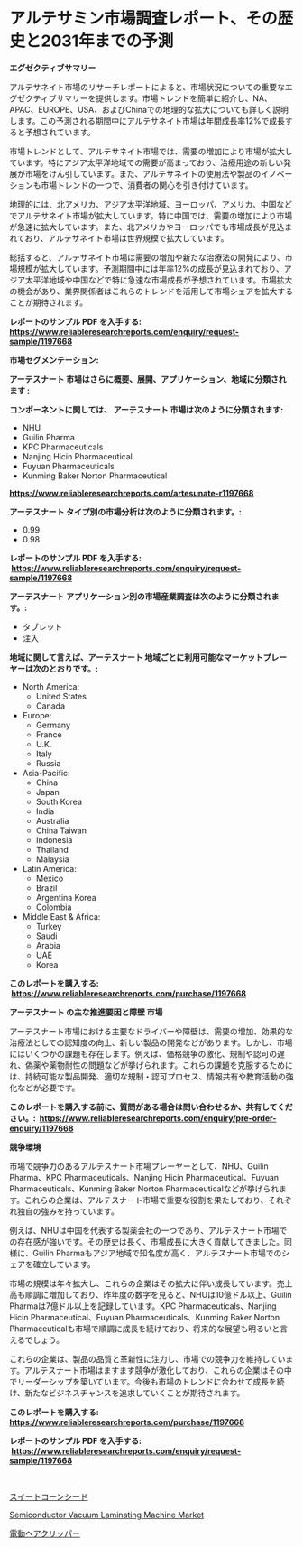 <p><h1>アルテサミン市場調査レポート、その歴史と2031年までの予測</h1></p><p><strong>エグゼクティブサマリー</strong></p>
<p><p>アルテサネイト市場のリサーチレポートによると、市場状況についての重要なエグゼクティブサマリーを提供します。市場トレンドを簡単に紹介し、NA、APAC、EUROPE、USA、およびChinaでの地理的な拡大についても詳しく説明します。この予測される期間中にアルテサネイト市場は年間成長率12%で成長すると予想されています。</p><p>市場トレンドとして、アルテサネイト市場では、需要の増加により市場が拡大しています。特にアジア太平洋地域での需要が高まっており、治療用途の新しい発展が市場をけん引しています。また、アルテサネイトの使用法や製品のイノベーションも市場トレンドの一つで、消費者の関心を引き付けています。</p><p>地理的には、北アメリカ、アジア太平洋地域、ヨーロッパ、アメリカ、中国などでアルテサネイト市場が拡大しています。特に中国では、需要の増加により市場が急速に拡大しています。また、北アメリカやヨーロッパでも市場成長が見込まれており、アルテサネイト市場は世界規模で拡大しています。</p><p>総括すると、アルテサネイト市場は需要の増加や新たな治療法の開発により、市場規模が拡大しています。予測期間中には年率12%の成長が見込まれており、アジア太平洋地域や中国などで特に急速な市場成長が予想されています。市場拡大の機会があり、業界関係者はこれらのトレンドを活用して市場シェアを拡大することが期待されます。</p></p>
<p><strong>レポートのサンプル PDF を入手する: <a href="https://www.reliableresearchreports.com/enquiry/request-sample/1197668">https://www.reliableresearchreports.com/enquiry/request-sample/1197668</a></strong></p>
<p><strong>市場セグメンテーション:</strong></p>
<p><strong> アーテスナート 市場はさらに概要、展開、アプリケーション、地域に分類されます :</strong></p>
<p><strong>コンポーネントに関しては、 アーテスナート 市場は次のように分類されます: &nbsp;</strong></p>
<p><ul><li>NHU</li><li>Guilin Pharma</li><li>KPC Pharmaceuticals</li><li>Nanjing Hicin Pharmaceutical</li><li>Fuyuan Pharmaceuticals</li><li>Kunming Baker Norton Pharmaceutical</li></ul></p>
<p><strong><a href="https://www.reliableresearchreports.com/artesunate-r1197668">https://www.reliableresearchreports.com/artesunate-r1197668</a></strong></p>
<p><strong> アーテスナート タイプ別の市場分析は次のように分類されます。:</strong></p>
<p><ul><li>0.99</li><li>0.98</li></ul></p>
<p><strong>レポートのサンプル PDF を入手する: &nbsp;<a href="https://www.reliableresearchreports.com/enquiry/request-sample/1197668">https://www.reliableresearchreports.com/enquiry/request-sample/1197668</a></strong></p>
<p><strong> アーテスナート アプリケーション別の市場産業調査は次のように分類されます。:</strong></p>
<p><ul><li>タブレット</li><li>注入</li></ul></p>
<p><strong>地域に関して言えば、アーテスナート 地域ごとに利用可能なマーケットプレーヤーは次のとおりです。:</strong></p>
<p><ul>
    <li>
        North America:
        <ul>
            <li>United States</li>
            <li>Canada</li>
        </ul>
    </li>
    <li>
        Europe:
        <ul>
            <li>Germany</li>
            <li>France</li>
            <li>U.K.</li>
            <li>Italy</li>
            <li>Russia</li>
        </ul>
    </li>
    <li>
        Asia-Pacific:
        <ul>
            <li>China</li>
            <li>Japan</li>
            <li>South Korea</li>
            <li>India</li>
            <li>Australia</li>
            <li>China Taiwan</li>
            <li>Indonesia</li>
            <li>Thailand</li>
            <li>Malaysia</li>
        </ul>
    </li>
    <li>
        Latin America:
        <ul>
            <li>Mexico</li>
            <li>Brazil</li>
            <li>Argentina Korea</li>
            <li>Colombia</li>
        </ul>
    </li>
    <li>
        Middle East & Africa:
        <ul>
            <li>Turkey</li>
            <li>Saudi</li>
            <li>Arabia</li>
            <li>UAE</li>
            <li>Korea</li>
        </ul>
    </li>
    </ul></p>
<p><strong>このレポートを購入する: &nbsp;<a href="https://www.reliableresearchreports.com/purchase/1197668">https://www.reliableresearchreports.com/purchase/1197668</a></strong></p>
<p><strong>アーテスナート の主な推進要因と障壁 市場</strong></p>
<p><p>アーテスナート市場における主要なドライバーや障壁は、需要の増加、効果的な治療法としての認知度の向上、新しい製品の開発などがあります。しかし、市場にはいくつかの課題も存在します。例えば、価格競争の激化、規制や認可の遅れ、偽薬や薬物耐性の問題などが挙げられます。これらの課題を克服するためには、持続可能な製品開発、適切な規制・認可プロセス、情報共有や教育活動の強化などが必要です。</p></p>
<p><strong>このレポートを購入する前に、質問がある場合は問い合わせるか、共有してください。:&nbsp; <a href="https://www.reliableresearchreports.com/enquiry/pre-order-enquiry/1197668">https://www.reliableresearchreports.com/enquiry/pre-order-enquiry/1197668</a></strong></p>
<p><strong>競争環境</strong></p>
<p><p>市場で競争力のあるアルテスナート市場プレーヤーとして、NHU、Guilin Pharma、KPC Pharmaceuticals、Nanjing Hicin Pharmaceutical、Fuyuan Pharmaceuticals、Kunming Baker Norton Pharmaceuticalなどが挙げられます。これらの企業は、アルテスナート市場で重要な役割を果たしており、それぞれ独自の強みを持っています。</p><p>例えば、NHUは中国を代表する製薬会社の一つであり、アルテスナート市場での存在感が強いです。その歴史は長く、市場成長に大きく貢献してきました。同様に、Guilin Pharmaもアジア地域で知名度が高く、アルテスナート市場でのシェアを確立しています。</p><p>市場の規模は年々拡大し、これらの企業はその拡大に伴い成長しています。売上高も順調に増加しており、昨年度の数字を見ると、NHUは10億ドル以上、Guilin Pharmaは7億ドル以上を記録しています。KPC Pharmaceuticals、Nanjing Hicin Pharmaceutical、Fuyuan Pharmaceuticals、Kunming Baker Norton Pharmaceuticalも市場で順調に成長を続けており、将来的な展望も明るいと言えるでしょう。</p><p>これらの企業は、製品の品質と革新性に注力し、市場での競争力を維持しています。アルテスナート市場はますます競争が激化しており、これらの企業はその中でリーダーシップを築いています。今後も市場のトレンドに合わせて成長を続け、新たなビジネスチャンスを追求していくことが期待されます。</p></p>
<p><strong>このレポートを購入する: &nbsp; <a href="https://www.reliableresearchreports.com/purchase/1197668">https://www.reliableresearchreports.com/purchase/1197668</a></strong></p>
<p><strong>レポートのサンプル PDF を入手する: &nbsp;<a href="https://www.reliableresearchreports.com/enquiry/request-sample/1197668">https://www.reliableresearchreports.com/enquiry/request-sample/1197668</a></strong><strong></strong></p>
<p>&nbsp;</p>
<p><p><a href="https://medium.com/@terrellconn2023/%E7%94%98%E3%81%84%E3%81%A8%E3%81%86%E3%82%82%E3%82%8D%E3%81%93%E3%81%97%E3%81%AE%E7%A8%AE%E5%B8%82%E5%A0%B4-%E6%88%90%E5%8A%9F%E3%81%99%E3%82%8B%E3%83%93%E3%82%B8%E3%83%8D%E3%82%B9%E6%88%A6%E7%95%A5%E3%81%AE%E9%8D%B52031%E5%B9%B4%E3%81%BE%E3%81%A7%E3%81%AE%E4%BA%88%E6%B8%AC-24e2e0e5c328">スイートコーンシード</a></p><p><a href="https://www.linkedin.com/pulse/semiconductor-vacuum-laminating-machine-market-size-growing-forecasted-clsaf?trackingId=HRpquoKQoGsTup1dzppEoA%3D%3D">Semiconductor Vacuum Laminating Machine Market</a></p><p><a href="https://medium.com/@peterpatel626/%E9%9B%BB%E5%8B%95%E3%83%98%E3%82%A2%E3%82%AF%E3%83%AA%E3%83%83%E3%83%91%E3%83%BC%E3%83%9E%E3%83%BC%E3%82%B1%E3%83%83%E3%83%88%E3%81%AE%E8%A6%8F%E6%A8%A1%E3%81%AF-%E4%B8%96%E7%95%8C%E3%81%AE%E6%A5%AD%E7%95%8C%E3%81%AB%E3%81%8A%E3%81%91%E3%82%8B%E6%9C%80%E9%81%A9%E3%81%AA%E3%83%9E%E3%83%BC%E3%82%B1%E3%83%86%E3%82%A3%E3%83%B3%E3%82%B0%E3%83%81%E3%83%A3%E3%83%8D%E3%83%AB%E3%82%92%E6%98%8E%E3%82%89%E3%81%8B%E3%81%AB%E3%81%97%E3%81%BE%E3%81%99-906320e7dcee">電動ヘアクリッパー</a></p></p>